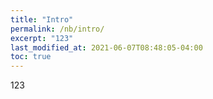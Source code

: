 ```yaml
---
title: "Intro"
permalink: /nb/intro/
excerpt: "123"
last_modified_at: 2021-06-07T08:48:05-04:00
toc: true
---
```

123